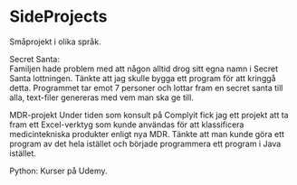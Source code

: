 # SideProjects
Småprojekt i olika språk. 

Secret Santa: <br>
Familjen hade problem med att någon alltid drog sitt egna namn i Secret Santa lottningen. 
Tänkte att jag skulle bygga ett program för att kringgå detta. 
Programmet tar emot 7 personer och lottar fram en secret santa till alla, text-filer genereras med vem man ska ge till. 

MDR-projekt 
Under tiden som konsult på Complyit fick jag ett projekt att ta fram ett Excel-verktyg som kunde användas för att klassificera 
medicintekniska produkter enligt nya MDR.
Tänkte att man kunde göra ett program av det hela istället och började programmera ett program i Java istället. 


Python: 
Kurser på Udemy. 
